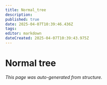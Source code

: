 ```yaml
---
title: Normal_tree
description: 
published: true
date: 2025-04-07T10:39:46.436Z
tags: 
editor: markdown
dateCreated: 2025-04-07T10:39:43.975Z
---
```


# Normal tree

*This page was auto-generated from structure.*